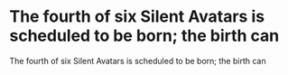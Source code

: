 # The fourth of six Silent Avatars is scheduled to be born; the birth can

The fourth of six Silent Avatars is scheduled to be born; the birth can
